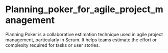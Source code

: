 # Planning_poker_for_agile_project_management
 Planning Poker is a collaborative estimation technique used in agile project management, particularly in Scrum. It helps teams estimate the effort or complexity required for tasks or user stories. 
